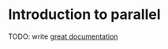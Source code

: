 # Introduction to parallel

TODO: write [great documentation](http://jacobian.org/writing/what-to-write/)
